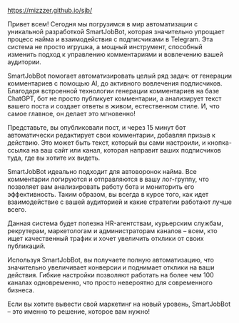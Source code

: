 https://mizzzer.github.io/sjb/

Привет всем! Сегодня мы погрузимся в мир автоматизации с уникальной разработкой SmartJobBot, которая значительно упрощает процесс найма и взаимодействия с подписчиками в Telegram. Эта система не просто игрушка, а мощный инструмент, способный изменить подход к управлению комментариями и вовлечению вашей аудитории.

SmartJobBot помогает автоматизировать целый ряд задач: от генерации комментариев с помощью AI, до активного вовлечения подписчиков. Благодаря встроенной технологии генерации комментариев на базе ChatGPT, бот не просто публикует комментарии, а анализирует текст вашего поста и создает ответы в живом, естественном стиле. И, что самое главное, он делает это мгновенно!

Представьте, вы опубликовали пост, и через 15 минут бот автоматически редактирует свои комментарии, добавляя призыв к действию. Это может быть текст, который вы сами настроили, и кнопка-ссылка на ваш сайт или канал, которая направит ваших подписчиков туда, где вы хотите их видеть.

SmartJobBot идеально подходит для автоворонок найма. Все комментарии логируются и отправляются в вашу лог-группу, что позволяет вам анализировать работу бота и мониторить его эффективность. Таким образом, вы всегда в курсе того, как идет взаимодействие с вашей аудиторией и какие стратегии работают лучше всего.

Данная система будет полезна HR-агентствам, курьерским службам, рекрутерам, маркетологам и администраторам каналов – всем, кто ищет качественный трафик и хочет увеличить отклики от своих публикаций.

Используя SmartJobBot, вы получаете полную автоматизацию, что значительно увеличивает конверсии и поднимает отклики на ваши действия. Гибкие настройки позволяют работать на более чем 100 каналах одновременно, что просто невероятно для современного бизнеса.

Если вы хотите вывести свой маркетинг на новый уровень, SmartJobBot – это именно то решение, которое вам нужно! 
